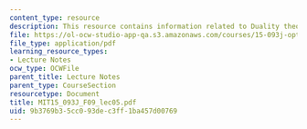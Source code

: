 ```yaml
---
content_type: resource
description: This resource contains information related to Duality theory I.
file: https://ol-ocw-studio-app-qa.s3.amazonaws.com/courses/15-093j-optimization-methods-fall-2009/9b3769b35cc093dec3ff1ba457d00769_MIT15_093J_F09_lec05.pdf
file_type: application/pdf
learning_resource_types:
- Lecture Notes
ocw_type: OCWFile
parent_title: Lecture Notes
parent_type: CourseSection
resourcetype: Document
title: MIT15_093J_F09_lec05.pdf
uid: 9b3769b3-5cc0-93de-c3ff-1ba457d00769
---
```

